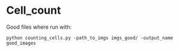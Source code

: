 # Cell_count

Good files where run with: 
```
python counting_cells.py -path_to_imgs imgs_good/ -output_name good_images
```
